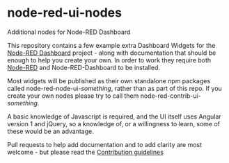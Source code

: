 # node-red-ui-nodes
Additional nodes for Node-RED Dashboard

This repository contains a few example extra Dashboard Widgets for the [Node-RED
Dashboard](https://flows.nodered.org/node/node-red-dashboard) project - along with documentation that should be enough to help you create your own. In order to work they require both [Node-RED](https://nodered.org) and Node-RED-Dashboard to be installed.

Most widgets will be published as their own standalone npm packages called node-red-node-ui-*something*, rather than as part of this repo. If you create your own nodes please try to call them node-red-contrib-ui-*something*.

A basic knowledge of Javascript is required, and the UI itself uses Angular version 1 and jQuery, so a knowledge of, or a willingness to learn, some of these would be an advantage.

Pull requests to help add documentation and to add clarity are most welcome - but please read the [Contribution guidelines](../CONTRIBUTING.md)
